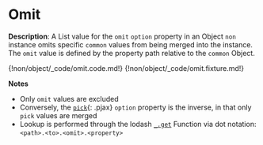 # Omit

__Description__: A List value for the `omit` `option` property in an Object `non` instance omits specific `common` values from being merged into the instance. The `omit` value is defined by the property path relative to the `common` Object.

{!non/object/_code/omit.code.md!}
{!non/object/_code/omit.fixture.md!}

__Notes__

+ Only `omit` values are excluded
+ Conversely, the [`pick`](../non/object.md#pick){: .pjax} `option` property is the inverse, in that only `pick` values are merged
+ Lookup is performed through the lodash [`_.get`](https://lodash.com/docs/4.17.2#get) Function via dot notation: `<path>.<to>.<omit>.<property>`

<div class="cf"></div>
<div class="end"></div>

